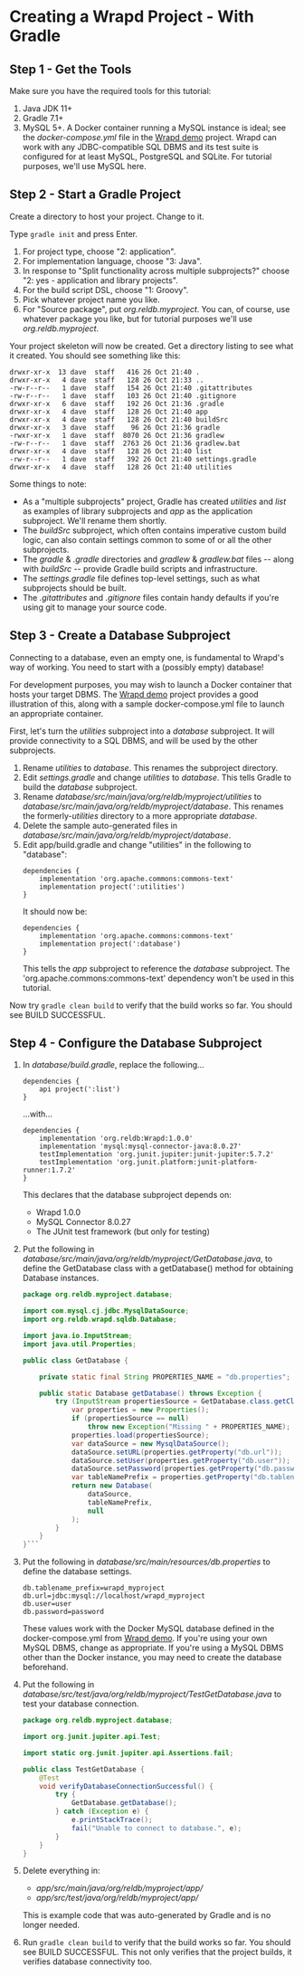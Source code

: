 Creating a Wrapd Project - With Gradle
======================================

## Step 1 - Get the Tools ##

Make sure you have the required tools for this tutorial:

1. Java JDK 11+
2. Gradle 7.1+
3. MySQL 5+.
   A Docker container running a MySQL instance is ideal; see the *docker-compose.yml* file in the [Wrapd demo](https://github.com/DaveVoorhis/Wrapd-demo) project. Wrapd can work with any JDBC-compatible SQL DBMS and its test suite is configured for at least MySQL, PostgreSQL and SQLite. For tutorial purposes, we'll use MySQL here.

## Step 2 - Start a Gradle Project ##

Create a directory to host your project. Change to it.

Type ```gradle init``` and press Enter.

1. For project type, choose "2: application".
2. For implementation language, choose "3: Java". 
3. In response to "Split functionality across multiple subprojects?" choose "2: yes - application and library projects". 
4. For the build script DSL, choose "1: Groovy". 
5. Pick whatever project name you like. 
6. For "Source package", put *org.reldb.myproject*. You can, of course, use whatever package you like, but for tutorial purposes we'll use *org.reldb.myproject*.

Your project skeleton will now be created. Get a directory listing to see what it created. You should see something like this:

```
drwxr-xr-x  13 dave  staff   416 26 Oct 21:40 .
drwxr-xr-x   4 dave  staff   128 26 Oct 21:33 ..
-rw-r--r--   1 dave  staff   154 26 Oct 21:40 .gitattributes
-rw-r--r--   1 dave  staff   103 26 Oct 21:40 .gitignore
drwxr-xr-x   6 dave  staff   192 26 Oct 21:36 .gradle
drwxr-xr-x   4 dave  staff   128 26 Oct 21:40 app
drwxr-xr-x   4 dave  staff   128 26 Oct 21:40 buildSrc
drwxr-xr-x   3 dave  staff    96 26 Oct 21:36 gradle
-rwxr-xr-x   1 dave  staff  8070 26 Oct 21:36 gradlew
-rw-r--r--   1 dave  staff  2763 26 Oct 21:36 gradlew.bat
drwxr-xr-x   4 dave  staff   128 26 Oct 21:40 list
-rw-r--r--   1 dave  staff   392 26 Oct 21:40 settings.gradle
drwxr-xr-x   4 dave  staff   128 26 Oct 21:40 utilities
```

Some things to note:
- As a "multiple subprojects" project, Gradle has created *utilities* and *list* as examples of library subprojects and *app* as the application subproject. We'll rename them shortly. 
- The *buildSrc* subproject, which often contains imperative custom build logic, can also contain settings common to some of or all the other subprojects. 
- The *gradle* & *.gradle* directories and *gradlew* & *gradlew.bat* files -- along with *buildSrc* -- provide Gradle build scripts and infrastructure. 
- The *settings.gradle* file defines top-level settings, such as what subprojects should be built. 
- The *.gitattributes* and *.gitignore* files contain handy defaults if you're using git to manage your source code.

## Step 3 - Create a Database Subproject ##

Connecting to a database, even an empty one, is fundamental to Wrapd's way of working. 
You need to start with a (possibly empty) database!

For development purposes, you may wish to launch a Docker container that hosts your
target DBMS. The [Wrapd demo](https://github.com/DaveVoorhis/Wrapd-demo) project provides a 
good illustration of this, along with a sample docker-compose.yml file to launch an appropriate container.

First, let's turn the *utilities* subproject into a *database* subproject. It will provide connectivity
to a SQL DBMS, and will be used by the other subprojects.

1. Rename *utilities* to *database*. This renames the subproject directory.
2. Edit *settings.gradle* and change *utilities* to *database*. This tells Gradle to build the *database* subproject.
3. Rename *database/src/main/java/org/reldb/myproject/utilities* to *database/src/main/java/org/reldb/myproject/database*. This renames the formerly-*utilities* directory to a more appropriate *database*.
4. Delete the sample auto-generated files in *database/src/main/java/org/reldb/myproject/database*.
5. Edit app/build.gradle and change "utilities" in the following to "database":
   ```
   dependencies {
       implementation 'org.apache.commons:commons-text'
       implementation project(':utilities')
   }
   ```
   It should now be:
   ```
   dependencies {
       implementation 'org.apache.commons:commons-text'
       implementation project(':database') 
   }
   ```
   This tells the *app* subproject to reference the *database* subproject. The 'org.apache.commons:commons-text' dependency won't be used in this tutorial.

Now try ```gradle clean build``` to verify that the build works so far. You should see BUILD SUCCESSFUL.

## Step 4 - Configure the Database Subproject ##

1. In *database/build.gradle*, replace the following...
   ```
   dependencies {
       api project(':list')
   }
   ```
   ...with...
   ```
   dependencies {
       implementation 'org.reldb:Wrapd:1.0.0'
       implementation 'mysql:mysql-connector-java:8.0.27'
       testImplementation 'org.junit.jupiter:junit-jupiter:5.7.2'
       testImplementation 'org.junit.platform:junit-platform-runner:1.7.2'
   }
   ```
   This declares that the database subproject depends on:
   - Wrapd 1.0.0
   - MySQL Connector 8.0.27
   - The JUnit test framework (but only for testing)


2. Put the following in *database/src/main/java/org/reldb/myproject/GetDatabase.java*, to define the GetDatabase class with a getDatabase() method for obtaining Database instances.

   ```java
   package org.reldb.myproject.database;

   import com.mysql.cj.jdbc.MysqlDataSource;
   import org.reldb.wrapd.sqldb.Database;
   
   import java.io.InputStream;
   import java.util.Properties;
   
   public class GetDatabase {
   
       private static final String PROPERTIES_NAME = "db.properties";
   
       public static Database getDatabase() throws Exception {
           try (InputStream propertiesSource = GetDatabase.class.getClassLoader().getResourceAsStream(PROPERTIES_NAME)) {
               var properties = new Properties();
               if (propertiesSource == null)
                   throw new Exception("Missing " + PROPERTIES_NAME);
               properties.load(propertiesSource);
               var dataSource = new MysqlDataSource();
               dataSource.setURL(properties.getProperty("db.url"));
               dataSource.setUser(properties.getProperty("db.user"));
               dataSource.setPassword(properties.getProperty("db.password"));
               var tableNamePrefix = properties.getProperty("db.tablename_prefix", "");
               return new Database(
                   dataSource,
                   tableNamePrefix,
                   null
               );
           }
       }
   }```

3. Put the following in *database/src/main/resources/db.properties* to define the database settings.

   ```
   db.tablename_prefix=wrapd_myproject
   db.url=jdbc:mysql://localhost/wrapd_myproject
   db.user=user
   db.password=password
   ```
   
   These values work with the Docker MySQL database defined in the docker-compose.yml from [Wrapd demo](https://github.com/DaveVoorhis/Wrapd-demo). If you're using your own MySQL DBMS, change as appropriate. If you're using a MySQL DBMS other than the Docker instance, you may need to create the database beforehand.

4. Put the following in *database/src/test/java/org/reldb/myproject/TestGetDatabase.java* to test your database connection.

   ```java
   package org.reldb.myproject.database;
   
   import org.junit.jupiter.api.Test;
   
   import static org.junit.jupiter.api.Assertions.fail;
   
   public class TestGetDatabase {
       @Test
       void verifyDatabaseConnectionSuccessful() {
           try {
               GetDatabase.getDatabase();
           } catch (Exception e) {
               e.printStackTrace();
               fail("Unable to connect to database.", e);
           }
       }
   }
   ```

5. Delete everything in:
   - *app/src/main/java/org/reldb/myproject/app/*
   - *app/src/test/java/org/reldb/myproject/app/*

   This is example code that was auto-generated by Gradle and is no longer needed.

6. Run ```gradle clean build``` to verify that the build works so far. You should see BUILD SUCCESSFUL. This not only verifies that the project builds, it verifies database connectivity too.


